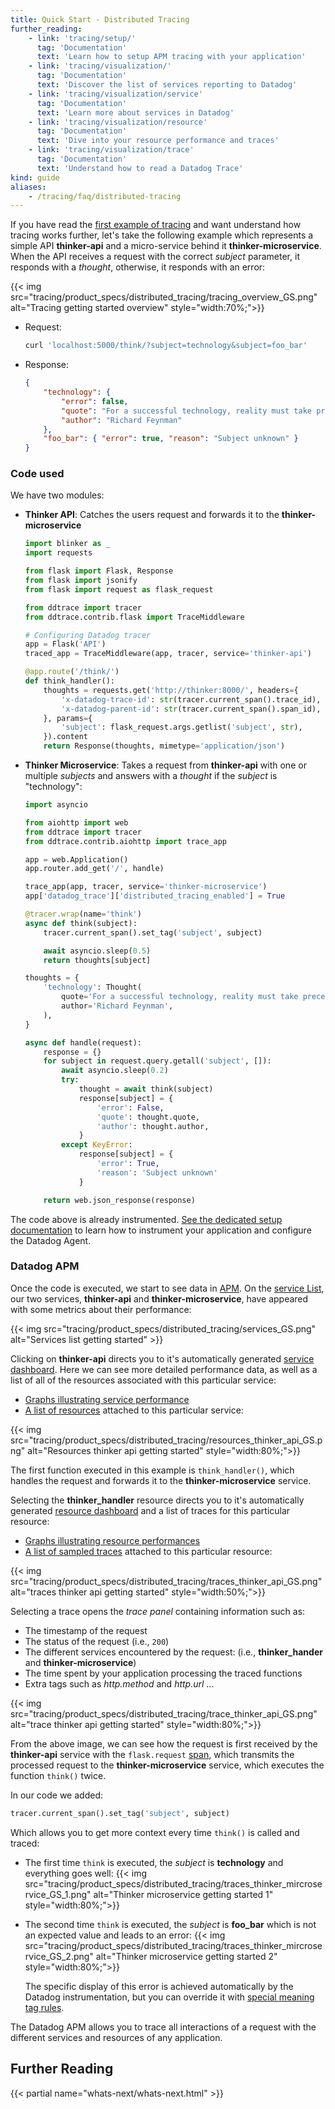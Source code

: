 ```yaml
---
title: Quick Start - Distributed Tracing
further_reading:
    - link: 'tracing/setup/'
      tag: 'Documentation'
      text: 'Learn how to setup APM tracing with your application'
    - link: 'tracing/visualization/'
      tag: 'Documentation'
      text: 'Discover the list of services reporting to Datadog'
    - link: 'tracing/visualization/service'
      tag: 'Documentation'
      text: 'Learn more about services in Datadog'
    - link: 'tracing/visualization/resource'
      tag: 'Documentation'
      text: 'Dive into your resource performance and traces'
    - link: 'tracing/visualization/trace'
      tag: 'Documentation'
      text: 'Understand how to read a Datadog Trace'
kind: guide
aliases:
    - /tracing/faq/distributed-tracing
---
```


If you have read the [first example of tracing][1] and want understand how tracing works further, let's take the following example which represents a simple API **thinker-api** and a micro-service behind it **thinker-microservice**. When the API receives a request with the correct _subject_ parameter, it responds with a _thought_, otherwise, it responds with an error:

{{< img src="tracing/product_specs/distributed_tracing/tracing_overview_GS.png" alt="Tracing getting started overview"  style="width:70%;">}}

- Request:

    ```bash
    curl 'localhost:5000/think/?subject=technology&subject=foo_bar'
    ```

- Response:

    ```json
    {
        "technology": {
            "error": false,
            "quote": "For a successful technology, reality must take precedence over public relations, for Nature cannot be fooled.",
            "author": "Richard Feynman"
        },
        "foo_bar": { "error": true, "reason": "Subject unknown" }
    }
    ```

### Code used

We have two modules:

- **Thinker API**: Catches the users request and forwards it to the **thinker-microservice**

    ```python
    import blinker as _
    import requests

    from flask import Flask, Response
    from flask import jsonify
    from flask import request as flask_request

    from ddtrace import tracer
    from ddtrace.contrib.flask import TraceMiddleware

    # Configuring Datadog tracer
    app = Flask('API')
    traced_app = TraceMiddleware(app, tracer, service='thinker-api')

    @app.route('/think/')
    def think_handler():
        thoughts = requests.get('http://thinker:8000/', headers={
            'x-datadog-trace-id': str(tracer.current_span().trace_id),
            'x-datadog-parent-id': str(tracer.current_span().span_id),
        }, params={
            'subject': flask_request.args.getlist('subject', str),
        }).content
        return Response(thoughts, mimetype='application/json')

    ```

- **Thinker Microservice**: Takes a request from **thinker-api** with one or multiple _subjects_ and answers with a _thought_ if the _subject_ is "technology":

    ```python
    import asyncio

    from aiohttp import web
    from ddtrace import tracer
    from ddtrace.contrib.aiohttp import trace_app

    app = web.Application()
    app.router.add_get('/', handle)

    trace_app(app, tracer, service='thinker-microservice')
    app['datadog_trace']['distributed_tracing_enabled'] = True

    @tracer.wrap(name='think')
    async def think(subject):
        tracer.current_span().set_tag('subject', subject)

        await asyncio.sleep(0.5)
        return thoughts[subject]

    thoughts = {
        'technology': Thought(
            quote='For a successful technology, reality must take precedence over public relations, for Nature cannot be fooled.',
            author='Richard Feynman',
        ),
    }

    async def handle(request):
        response = {}
        for subject in request.query.getall('subject', []):
            await asyncio.sleep(0.2)
            try:
                thought = await think(subject)
                response[subject] = {
                    'error': False,
                    'quote': thought.quote,
                    'author': thought.author,
                }
            except KeyError:
                response[subject] = {
                    'error': True,
                    'reason': 'Subject unknown'
                }

        return web.json_response(response)
    ```

The code above is already instrumented. [See the dedicated setup documentation][2] to learn how to instrument your application and configure the Datadog Agent.

### Datadog APM

Once the code is executed, we start to see data in [APM][3]. On the [service List][4], our two services, **thinker-api** and **thinker-microservice**, have appeared with some metrics about their performance:

{{< img src="tracing/product_specs/distributed_tracing/services_GS.png" alt="Services list getting started"  >}}

Clicking on **thinker-api** directs you to it's automatically generated [service dashboard][5]. Here we can see more detailed performance data, as well as a list of all of the resources associated with this particular service:

- [Graphs illustrating service performance][6]
- [A list of resources][7] attached to this particular service:

{{< img src="tracing/product_specs/distributed_tracing/resources_thinker_api_GS.png" alt="Resources thinker api getting started"  style="width:80%;">}}

The first function executed in this example is `think_handler()`, which handles the request and forwards it to the **thinker-microservice** service.

Selecting the **thinker_handler** resource directs you to it's automatically generated [resource dashboard][7] and a list of traces for this particular resource:

- [Graphs illustrating resource performances][8]
- [A list of sampled traces][9] attached to this particular resource:

{{< img src="tracing/product_specs/distributed_tracing/traces_thinker_api_GS.png" alt="traces thinker api getting started"  style="width:50%;">}}

Selecting a trace opens the _trace panel_ containing information such as:

- The timestamp of the request
- The status of the request (i.e., `200`)
- The different services encountered by the request: (i.e., **thinker_hander** and **thinker-microservice**)
- The time spent by your application processing the traced functions
- Extra tags such as _http.method_ and _http.url_ ...

{{< img src="tracing/product_specs/distributed_tracing/trace_thinker_api_GS.png" alt="trace thinker api getting started"  style="width:80%;">}}

From the above image, we can see how the request is first received by the **thinker-api** service with the `flask.request` [span][10], which transmits the processed request to the **thinker-microservice** service, which executes the function `think()` twice.

In our code we added:

```python
tracer.current_span().set_tag('subject', subject)
```

Which allows you to get more context every time `think()` is called and traced:

- The first time `think` is executed, the _subject_ is **technology** and everything goes well:
    {{< img src="tracing/product_specs/distributed_tracing/traces_thinker_mircroservice_GS_1.png" alt="Thinker microservice getting started 1"  style="width:80%;">}}

- The second time `think` is executed, the _subject_ is **foo_bar** which is not an expected value and leads to an error:
    {{< img src="tracing/product_specs/distributed_tracing/traces_thinker_mircroservice_GS_2.png" alt="Thinker microservice getting started 2"  style="width:80%;">}}

    The specific display of this error is achieved automatically by the Datadog instrumentation, but you can override it with [special meaning tag rules][11].

The Datadog APM allows you to trace all interactions of a request with the different services and resources of any application.

## Further Reading

{{< partial name="whats-next/whats-next.html" >}}

[1]: /tracing
[2]: /tracing/send_traces
[3]: https://app.datadoghq.com/apm/home
[4]: /tracing/visualization/services_list
[5]: /tracing/visualization/service
[6]: /tracing/visualization/service/#out-of-the-box-graphs
[7]: /tracing/visualization/resource
[8]: /tracing/visualization/resource/#out-of-the-box-graphs
[9]: /tracing/guide/trace_sampling_and_storage
[10]: /tracing/visualization/trace
[11]: /tracing/visualization/trace/#traces-special-meaning-tags
